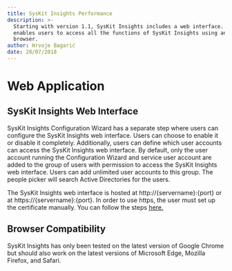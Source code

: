 ```yaml
---
title: SysKit Insights Performance
description: >-
  Starting with version 1.1, SysKit Insights includes a web interface. It
  enables users to access all the functions of SysKit Insights using any web
  browser.
author: Hrvoje Bagarić
date: 28/07/2018
---
```


# Web Application

## SysKit Insights Web Interface

SysKit Insights Configuration Wizard has a separate step where users can configure the SysKit Insights web interface. Users can choose to enable it or disable it completely. Additionally, users can define which user accounts can access the SysKit Insights web interface. By default, only the user account running the Configuration Wizard and service user account are added to the group of users with permission to access the SysKit Insights web interface. Users can add unlimited user accounts to this group. The people picker will search Active Directories for the users.

The SysKit Insights web interface is hosted at http://{servername}:{port} or at https://{servername}:{port}. In order to use https, the user must set up the certificate manually. You can follow the steps [here.](../how-to/set-up-https.md)

## Browser Compatibility

SysKit Insights has only been tested on the latest version of Google Chrome but should also work on the latest versions of Microsoft Edge, Mozilla Firefox, and Safari.

